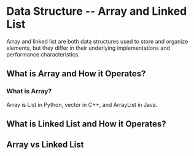 # Data Structure -- Array and Linked List

Array and linked list are both data structures used to store and organize elements, but they differ in their underlying implementations and performance characteristics.

## What is Array and How it Operates?

### What is Array?
Array is List in Python, vector in C++, and ArrayList in Java.



## What is Linked List and How it Operates?



## Array vs Linked List
